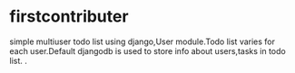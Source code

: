 # firstcontributer
simple multiuser todo list using django,User module.Todo list varies for each user.Default djangodb is used to store info about
users,tasks in todo list.
.
